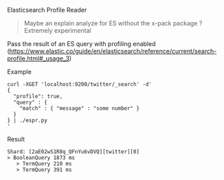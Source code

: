 Elasticsearch Profile Reader
> Maybe an explain analyze for ES without the x-pack package ? Extremely experimental

Pass the result of an ES query with profiling enabled (https://www.elastic.co/guide/en/elasticsearch/reference/current/search-profile.html#_usage_3)


Example
```
curl -XGET 'localhost:9200/twitter/_search' -d'
{
  "profile": true,
  "query" : {
    "match" : { "message" : "some number" }
  }
} | ./espr.py
'
```

Result
```
Shard: [2aE02wS1R8q_QFnYu6vDVQ][twitter][0]
> BooleanQuery 1873 ms
   > TermQuery 210 ms
   > TermQuery 391 ms
```
